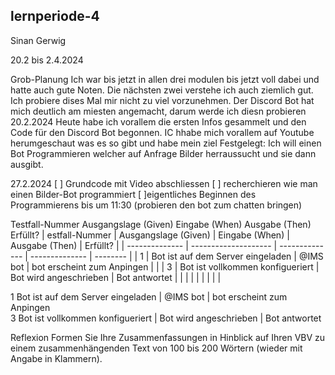 ## lernperiode-4
Sinan Gerwig

20.2 bis 2.4.2024

Grob-Planung
Ich war bis jetzt in allen drei modulen bis jetzt voll dabei und hatte auch gute Noten. Die nächsten zwei verstehe ich auch ziemlich gut.
Ich probiere dises Mal mir nicht zu viel vorzunehmen.
Der Discord Bot hat mich deutlich am miesten angemacht, darum werde ich diesn probieren
20.2.2024
Heute habe ich vorallem die ersten Infos gesammelt und den Code für den Discord Bot begonnen. IC hhabe mich vorallem auf Youtube herumgeschaut was es so gibt und habe mein ziel Festgelegt: Ich will einen Bot Programmieren welcher auf Anfrage Bilder herraussucht und sie dann ausgibt.

27.2.2024
[ ] Grundcode mit Video abschliessen
[ ] recherchieren wie man einen Bilder-Bot programmiert
[ ]eigentliches Beginnen des Programmierens bis um 11:30 (probieren den bot zum chatten bringen)

Testfall-Nummer	Ausgangslage (Given)	Eingabe (When)	Ausgabe (Then)	Erfüllt?
| estfall-Nummer | Ausgangslage (Given) | Eingabe (When) | Ausgabe (Then) | Erfüllt? |
| -------------- | -------------------- | -------------- | -------------- | -------- |
| 1              |     Bot ist auf dem Server eingeladen   |   @IMS bot   |  bot erscheint zum Anpingen	   |        |
| 3  |    Bot ist vollkommen konfigueriert   |   Bot wird angeschrieben |    Bot antwortet |          |
 |
|              |                      |                |                |          |

1	Bot ist auf dem Server eingeladen | @IMS bot | bot erscheint zum Anpingen					
3	Bot ist vollkommen konfigueriert | Bot wird angeschrieben | Bot antwortet 		


Reflexion
Formen Sie Ihre Zusammenfassungen in Hinblick auf Ihren VBV zu einem zusammenhängenden Text von 100 bis 200 Wörtern (wieder mit Angabe in Klammern).
